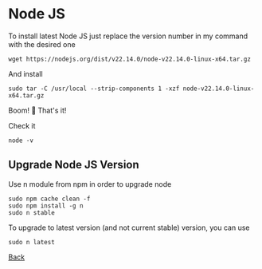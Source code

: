 # Node JS

To install latest Node JS just replace the version number in my command with the desired one

```
wget https://nodejs.org/dist/v22.14.0/node-v22.14.0-linux-x64.tar.gz
```

And install
 
```
sudo tar -C /usr/local --strip-components 1 -xzf node-v22.14.0-linux-x64.tar.gz
```

Boom! 🎉 That's it! 

Check it 

```
node -v
```

## Upgrade Node JS Version

Use n module from npm in order to upgrade node

```
sudo npm cache clean -f
sudo npm install -g n
sudo n stable
```
To upgrade to latest version (and not current stable) version, you can use

```
sudo n latest
```

[Back](https://github.com/markxxv/webserver)
